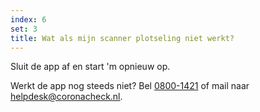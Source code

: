 ```yaml
---
index: 6
set: 3
title: Wat als mijn scanner plotseling niet werkt?
---
```

Sluit de app af en start 'm opnieuw op. 

Werkt de app nog steeds niet? Bel <a href="tel:08001421">0800-1421</a> of mail naar [helpdesk@coronacheck.nl](helpdesk@coronacheck.nl).
